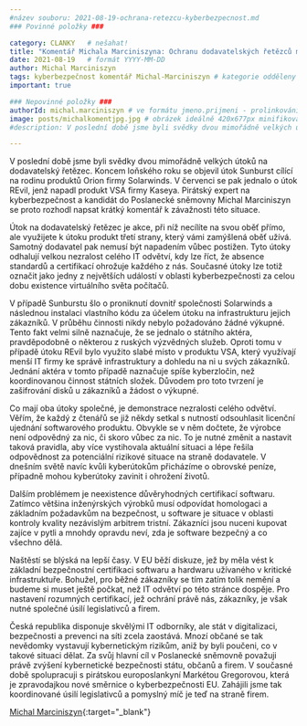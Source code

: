 ```yaml
---
#název souboru: 2021-08-19-ochrana-retezcu-kyberbezpecnost.md
### Povinné položky ###

category: CLANKY   # nešahat!
title: "Komentář Michala Marciniszyna: Ochranu dodavatelských řetězců musíme brát vážně"
date: 2021-08-19   # formát YYYY-MM-DD
author: Michal Marciniszyn
tags: kyberbezpečnost komentář Michal-Marciniszyn # kategorie odděleny mezerami, např. volby zemědělství životní-prostředí piráti (viz https://jihomoravsky.pirati.cz/tags/)
important: true

### Nepovinné položky ###
authorId: michal.marciniszyn # ve formátu jmeno.prijmeni - prolinkování s profilem přes uid
image: posts/michalkomentjpg.jpg # obrázek ideálně 420x677px minifikovaný přes https://tinypng.com/
#description: V poslední době jsme byli svědky dvou mimořádně velkých útoků na dodavatelský řetězec. Koncem loňského roku se objevil útok Sunburst cílící na rodinu produktů Orion firmy Solarwinds. V červenci se pak jednalo o útok REvil, jenž napadl produkt VSA firmy Kaseya. Pirátský expert na kyberbezpečnost a kandidát do Poslanecké sněmovny Michal Marciniszyn se proto rozhodl napsat krátký komentář o závažnosti této situace. 

---
```

V poslední době jsme byli svědky dvou mimořádně velkých útoků na dodavatelský řetězec. Koncem loňského roku se objevil útok Sunburst cílící na rodinu produktů Orion firmy Solarwinds. V červenci se pak jednalo o útok REvil, jenž napadl produkt VSA firmy Kaseya. Pirátský expert na kyberbezpečnost a kandidát do Poslanecké sněmovny Michal Marciniszyn se proto rozhodl napsat krátký komentář k závažnosti této situace. 

Útok na dodavatelský řetězec je akce, při níž necílíte na svou oběť přímo, ale využijete k útoku produkt třetí strany, který vámi zamýšlená oběť užívá. Samotný dodavatel pak nemusí být napadením vůbec postižen. Tyto útoky odhalují velkou nezralost celého IT odvětví, kdy lze říct, že absence standardů a certifikací ohrožuje každého z nás. Současné útoky lze totiž označit jako jedny z největších událostí v oblasti kyberbezpečnosti za celou dobu existence virtuálního světa počítačů.

V případě Sunburstu šlo o proniknutí dovnitř společnosti Solarwinds a následnou instalaci vlastního kódu za účelem útoku na infrastrukturu jejich zákazníků. V průběhu činnosti nikdy nebylo požadováno žádné výkupné. Tento fakt velmi silně naznačuje, že se jednalo o státního aktéra, pravděpodobně o některou z ruských výzvědných služeb. Oproti tomu v případě útoku REvil bylo využito slabé místo v produktu VSA, který využívají menší IT firmy ke správě infrastruktury a dohledu na ni u svých zákazníků. Jednání aktéra v tomto případě naznačuje spíše kyberzločin, než koordinovanou činnost státních složek. Důvodem pro toto tvrzení je zašifrování disků u zákazníků a žádost o výkupné.

Co mají oba útoky společné, je demonstrace nezralosti celého odvětví. Věřím, že každý z čtenářů se již někdy setkal s nutností odsouhlasit licenční ujednání softwarového produktu. Obvykle se v něm dočtete, že výrobce není odpovědný za nic, či skoro vůbec za nic. To je nutné změnit a nastavit taková pravidla, aby více vystihovala aktuální situaci a lépe řešila odpovědnost za potenciální rizikové situace na straně dodavatele. V dnešním světě navíc kvůli kyberútokům přicházíme o obrovské peníze, případně mohou kyberútoky zavinit i ohrožení životů. 

Dalším problémem je neexistence důvěryhodných certifikací softwaru. Zatímco většina inženýrských výrobků musí odpovídat homologaci a základním požadavkům na bezpečnost, u software je situace v oblasti kontroly kvality nezávislým arbitrem tristní. Zákazníci jsou nuceni kupovat zajíce v pytli a mnohdy opravdu neví, zda je software bezpečný a co všechno dělá. 

Naštěstí se blýská na lepší časy. V EU běží diskuze, jež by měla vést k základní bezpečnostní certifikaci softwaru a hardwaru užívaného v kritické infrastruktuře. Bohužel, pro běžné zákazníky se tím zatím tolik nemění a budeme si muset ještě počkat, než IT odvětví po této stránce dospěje. Pro nastavení rozumných certifikací, jež ochrání právě nás, zákazníky, je však nutné společné úsilí legislativců a firem. 

Česká republika disponuje skvělými IT odborníky, ale stát v digitalizaci, bezpečnosti a prevenci na síti zcela zaostává. Mnozí občané se tak nevědomky vystavují kybernetickým rizikům, aniž by byli poučeni, co v takové situaci dělat. Za svůj hlavní cíl v Poslanecké sněmovně považuji právě zvýšení kybernetické bezpečnosti státu, občanů a firem. V současné době spolupracuji s pirátskou europoslankyní Markétou Gregorovou, která je zpravodajkou nové směrnice o kyberbezpečnosti EU. Zahájili jsme tak koordinované úsilí legislativců a pomyslný míč je teď na straně firem. 

[Michal Marciniszyn](https://jihomoravsky.pirati.cz/lide/michal-marciniszyn/){:target="_blank"}
